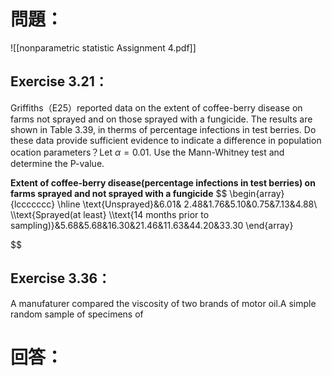 # 問題：
![[nonparametric statistic Assignment 4.pdf]]
## Exercise 3.21：
Griffiths（E25）reported data on the extent of coffee-berry disease on farms not sprayed and on those sprayed with a fungicide. The results are shown in Table 3.39, in therms of percentage infections in test berries. Do these data provide sufficient evidence to indicate a difference in population ocation parameters？Let $\alpha=0.01$. Use the Mann-Whitney test and determine the P-value.

**Extent of coffee-berry disease(percentage infections in test berries) on farms sprayed and not sprayed with a fungicide**
$$
\begin{array}{lccccccc}
\hline
\text{Unsprayed}&6.01& 2.48&1.76&5.10&0.75&7.13&4.88\\
\\\text{Sprayed(at least} \\\text{14 months prior to sampling)}&5.68&5.68&16.30&21.46&11.63&44.20&33.30
\end{array}

$$
## Exercise 3.36：
A manufaturer compared the viscosity of two brands of motor oil.A simple random sample of specimens of 
# 回答：